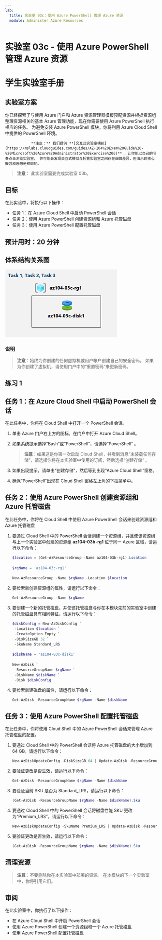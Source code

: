 ```yaml
---
lab:
  title: 实验室 03c：使用 Azure PowerShell 管理 Azure 资源
  module: Administer Azure Resources
---
```


# 实验室 03c - 使用 Azure PowerShell 管理 Azure 资源
# 学生实验室手册

## 实验室方案

你已经探索了与使用 Azure 门户和 Azure 资源管理器模板预配资源并根据资源组整理资源相关的基本 Azure 管理功能，现在你需要使用 Azure PowerShell 执行相应的任务。 为避免安装 Azure PowerShell 模块，你将利用 Azure Cloud Shell 中提供的 PowerShell 环境。

                **注意：** 我们提供 **[交互式实验室模拟](https://mslabs.cloudguides.com/guides/AZ-104%20Exam%20Guide%20-%20Microsoft%20Azure%20Administrator%20Exercise%206)** ，让你能以自己的节奏点击浏览实验室。 你可能会发现交互式模拟与托管实验室之间存在细微差异，但演示的核心概念和思想是相同的。 

>**注意：** 此实验室需要完成实验室 03b。 

## 目标

在此实验中，将执行以下操作：

+ 任务 1：在 Azure Cloud Shell 中启动 PowerShell 会话
+ 任务 2：使用 Azure PowerShell 创建资源组和 Azure 托管磁盘
+ 任务 3：使用 Azure PowerShell 配置托管磁盘

## 预计用时：20 分钟

## 体系结构关系图

![image](../media/lab03c.png)

### 说明

> **注意**：始终为你创建的任何虚拟机或用户帐户创建自己的安全密码。 如果为你创建了虚拟机，请使用门户中的“重置密码”来更新密码。 

## 练习 1

## 任务 1：在 Azure Cloud Shell 中启动 PowerShell 会话

在此任务中，你将在 Cloud Shell 中打开一个 PowerShell 会话。 

1. 单击 Azure 门户右上方的图标，在门户中打开 Azure Cloud Shell。

1. 如果系统提示选择“Bash”或“PowerShell”，请选择“PowerShell”  。 

    >**注意**：如果这是你第一次启动 Cloud Shell，并看到消息“未装载任何存储”，请选择你将在本实验室中使用的订阅，然后选择“创建存储”  。 

1. 如果出现提示，请单击“创建存储”，然后等到出现“Azure Cloud Shell”窗格。 

1. 确保“PowerShell”出现在 Cloud Shell 窗格左上角的下拉菜单中。

## 任务 2：使用 Azure PowerShell 创建资源组和 Azure 托管磁盘

在此任务中，你将在 Cloud Shell 中使用 Azure PowerShell 会话来创建资源组和 Azure 托管磁盘

1. 要通过 Cloud Shell 中的 PowerShell 会话创建一个资源组，并且使该资源组与上一个实验室中创建的资源组 **az104-03b-rg1** 位于同一 Azure 区域，请运行以下命令：

   ```powershell
   $location = (Get-AzResourceGroup -Name az104-03b-rg1).Location

   $rgName = 'az104-03c-rg1'

   New-AzResourceGroup -Name $rgName -Location $location
   ```
1. 要检索新创建资源组的属性，请运行以下命令：

   ```powershell
   Get-AzResourceGroup -Name $rgName
   ```
1. 要创建一个新的托管磁盘，并使该托管磁盘与你在本模块先前的实验室中创建的托管磁盘具有相同特征，请运行以下命令：

   ```powershell
   $diskConfig = New-AzDiskConfig `
    -Location $location `
    -CreateOption Empty `
    -DiskSizeGB 32 `
    -SkuName Standard_LRS

   $diskName = 'az104-03c-disk1'

   New-AzDisk `
    -ResourceGroupName $rgName `
    -DiskName $diskName `
    -Disk $diskConfig
   ```

1. 要检索新建磁盘的属性，请运行以下命令：

   ```powershell
   Get-AzDisk -ResourceGroupName $rgName -Name $diskName
   ```

## 任务 3：使用 Azure PowerShell 配置托管磁盘

在此任务中，你将使用 Cloud Shell 中的 Azure PowerShell 会话来管理 Azure 托管磁盘的配置。 

1. 要通过 Cloud Shell 中的 PowerShell 会话将 Azure 托管磁盘的大小增加到 64 GB，请运行以下命令：

   ```powershell
   New-AzDiskUpdateConfig -DiskSizeGB 64 | Update-AzDisk -ResourceGroupName $rgName -DiskName $diskName
   ```

1. 要验证更改是否生效，请运行以下命令：

   ```powershell
   Get-AzDisk -ResourceGroupName $rgName -Name $diskName
   ```

1. 要验证当前 SKU 是否为 Standard_LRS，请运行以下命令：

   ```powershell
   (Get-AzDisk -ResourceGroupName $rgName -Name $diskName).Sku
   ```

1. 要通过 Cloud Shell 中的 PowerShell 会话将磁盘性能 SKU 更改为“Premium_LRS”，请运行以下命令：

   ```powershell
   New-AzDiskUpdateConfig -SkuName Premium_LRS | Update-AzDisk -ResourceGroupName $rgName -DiskName $diskName
   ```

1. 要验证更改是否生效，请运行以下命令：

   ```powershell
   (Get-AzDisk -ResourceGroupName $rgName -Name $diskName).Sku
   ```

## 清理资源

   >**注意**：不要删除你在本实验室中部署的资源。 在本模块的下一个实验室中，你将引用它们。

## 审阅

在此实验室中，你执行了以下操作：

- 在 Azure Cloud Shell 中开启 PowerShell 会话
- 使用 Azure PowerShell 创建一个资源组和一个 Azure 托管磁盘
- 使用 Azure PowerShell 配置托管磁盘
